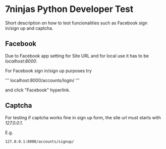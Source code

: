 # 7ninjas Python Developer Test

Short description on how to test funcionalities such as Facebook sign in/sign up and captcha.

## Facebook

Due to Facebook app setting for Site URL and for local use it has to be *localhost:8000*.

For Facebook sign in/sign up purposes try

'''
localhost:8000/accounts/login/
'''

and click "Facebook" hyperlink.

## Captcha

For testing if captcha works fine in sign up form, the site url must starts with *127.0.0.1*.

E.g.

```
127.0.0.1:8000/accounts/signup/
```
